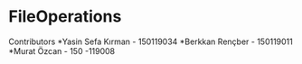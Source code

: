 # FileOperations

Contributors 
*Yasin Sefa Kırman - 150119034
*Berkkan Rençber - 150119011
*Murat Özcan - 150 -119008
